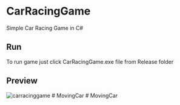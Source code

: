# CarRacingGame
Simple Car Racing Game in C#

## Run

To run game just click CarRacingGame.exe file from Release folder

## Preview

![carracinggame](https://user-images.githubusercontent.com/56698760/119241561-a897c680-bb57-11eb-8c77-875797f3d768.png)
#   M o v i n g C a r  
 #   M o v i n g C a r  
 